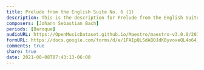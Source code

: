 ```yaml
---
title: Prelude from the English Suite No. 6 (1)
description: This is the description for Prelude from the English Suite No. 6 by Johann Sebastian Bach
composers: [Johann Sebastian Bach]
periods: [Baroque]
audioURL: https://OpenMusicDataset.github.io/Maestro/maestro-v3.0.0/2013/ORIG-MIDI_02_7_7_13_Group__MID--AUDIO_19_R1_2013_wav--1.midi
formURL: https://docs.google.com/forms/d/e/1FAIpQLSdABOJdKByvoxeQL4o64_a-CorrGhED6riVHTdbrDAo7OWZsQ/viewform
comments: true
share: true
date: 2021-08-08T07:43:13-06:00
---
```

